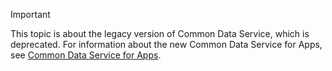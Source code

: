 > [!IMPORTANT]
> This topic is about the legacy version of Common Data Service, which is deprecated. For information about the new Common Data Service for Apps, see [Common Data Service for Apps](/powerapps/maker/common-data-service/data-platform-intro).